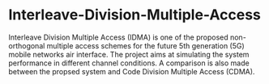 # Interleave-Division-Multiple-Access
 Interleave Division Multiple Access (IDMA) is one of the proposed non-orthogonal multiple access schemes for the future 5th generation (5G) mobile networks air interface. The project aims at simulating the system performance in different channel conditions. A comparison is also made between the propsed system and Code Division Multiple Access (CDMA). 
